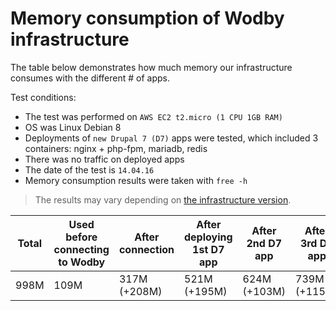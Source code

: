 # Memory consumption of Wodby infrastructure

The table below demonstrates how much memory our infrastructure consumes with the different # of apps. 

Test conditions:

* The test was performed on `AWS EC2 t2.micro (1 CPU 1GB RAM)`
* OS was Linux Debian 8
* Deployments of `new Drupal 7 (D7)` apps were tested, which included 3 containers: nginx + php-fpm, mariadb, redis
* There was no traffic on deployed apps
* The date of the test is `14.04.16`
* Memory consumption results were taken with `free -h`

> The results may vary depending on [the infrastructure version](versioning.md). 

| Total | Used before connecting to Wodby | After connection | After deploying 1st D7 app | After 2nd D7 app | After 3rd D7 app |
| ---- | ---- | ------------ | ------------ | ------------ | ------------ |
| 998M | 109M | 317M (+208M) | 521M (+195M)	| 624M (+103M) | 739M (+115M) |
